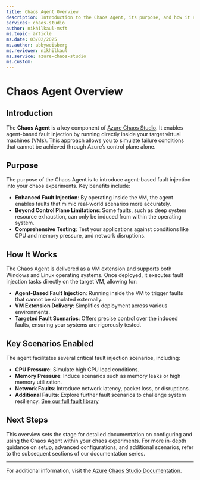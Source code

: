 ```yaml
---
title: Chaos Agent Overview
description: Introduction to the Chaos Agent, its purpose, and how it enables agent-based chaos experiments in Azure Chaos Studio.
services: chaos-studio
author: nikhilkaul-msft
ms.topic: article
ms.date: 03/02/2025
ms.author: abbyweisberg
ms.reviewer: nikhilkaul
ms.service: azure-chaos-studio
ms.custom: 
---
```


# Chaos Agent Overview

## Introduction

The **Chaos Agent** is a key component of [Azure Chaos Studio](https://azure.microsoft.com/services/chaos-studio/). It enables agent-based fault injection by running directly inside your target virtual machines (VMs). This approach allows you to simulate failure conditions that cannot be achieved through Azure’s control plane alone.

## Purpose

The purpose of the Chaos Agent is to introduce agent-based fault injection into your chaos experiments. Key benefits include:

- **Enhanced Fault Injection**: By operating inside the VM, the agent enables faults that mimic real-world scenarios more accurately.
- **Beyond Control Plane Limitations**: Some faults, such as deep system resource exhaustion, can only be induced from within the operating system.
- **Comprehensive Testing**: Test your applications against conditions like CPU and memory pressure, and network disruptions.

## How It Works

The Chaos Agent is delivered as a VM extension and supports both Windows and Linux operating systems. Once deployed, it executes fault injection tasks directly on the target VM, allowing for:

- **Agent-Based Fault Injection**: Running inside the VM to trigger faults that cannot be simulated externally.
- **VM Extension Delivery**: Simplifies deployment across various environments.
- **Targeted Fault Scenarios**: Offers precise control over the induced faults, ensuring your systems are rigorously tested.

## Key Scenarios Enabled

The agent facilitates several critical fault injection scenarios, including:

- **CPU Pressure**: Simulate high CPU load conditions.
- **Memory Pressure**: Induce scenarios such as memory leaks or high memory utilization.
- **Network Faults**: Introduce network latency, packet loss, or disruptions.
- **Additional Faults**: Explore further fault scenarios to challenge system resiliency. [See our full fault library](chaos-studio-fault-library.md)

## Next Steps

This overview sets the stage for detailed documentation on configuring and using the Chaos Agent within your chaos experiments. For more in-depth guidance on setup, advanced configurations, and additional scenarios, refer to the subsequent sections of our documentation series.

---

For additional information, visit the [Azure Chaos Studio Documentation](index.yml).

